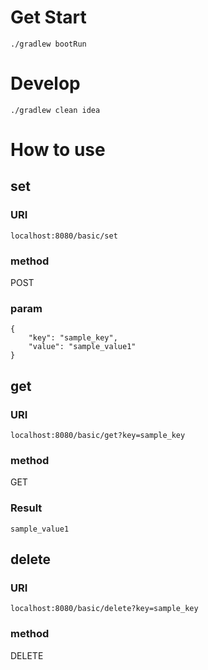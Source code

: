 # Get Start

```
./gradlew bootRun
```


# Develop

```
./gradlew clean idea
```


# How to use

## set

### URI

```
localhost:8080/basic/set
```

### method

POST

### param

```
{
	"key": "sample_key",
	"value": "sample_value1"
}
```

## get

### URI

```
localhost:8080/basic/get?key=sample_key
```

### method

GET

### Result

```
sample_value1
```


## delete

### URI

```
localhost:8080/basic/delete?key=sample_key
```

### method

DELETE